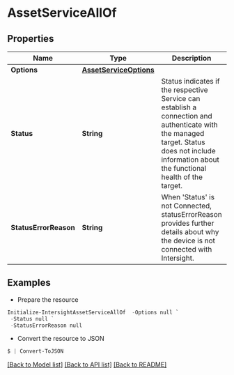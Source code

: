 # AssetServiceAllOf
## Properties

Name | Type | Description | Notes
------------ | ------------- | ------------- | -------------
**Options** | [**AssetServiceOptions**](AssetServiceOptions.md) |  | [optional] 
**Status** | **String** | Status indicates if the respective Service can establish a connection and authenticate with the managed target. Status does not include information about the functional health of the target. | [optional] [default to ""]
**StatusErrorReason** | **String** | When &#39;Status&#39; is not Connected, statusErrorReason provides further details about why the device is not connected with Intersight. | [optional] 

## Examples

- Prepare the resource
```powershell
Initialize-IntersightAssetServiceAllOf  -Options null `
 -Status null `
 -StatusErrorReason null
```

- Convert the resource to JSON
```powershell
$ | Convert-ToJSON
```

[[Back to Model list]](../README.md#documentation-for-models) [[Back to API list]](../README.md#documentation-for-api-endpoints) [[Back to README]](../README.md)

